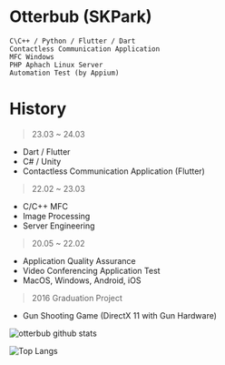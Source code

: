 # Otterbub (SKPark)
```
C\C++ / Python / Flutter / Dart
Contactless Communication Application
MFC Windows
PHP Aphach Linux Server
Automation Test (by Appium)
```

# History
> 23.03 ~ 24.03
- Dart / Flutter
- C# / Unity
- Contactless Communication Application (Flutter)

> 22.02 ~ 23.03
- C/C++ MFC
- Image Processing
- Server Engineering

> 20.05 ~ 22.02
- Application Quality Assurance
- Video Conferencing Application Test
- MacOS, Windows, Android, iOS

> 2016 Graduation Project
- Gun Shooting Game (DirectX 11 with Gun Hardware)

![otterbub github stats](https://github-readme-stats.vercel.app/api?username=otterbub&show_icons=true)

![Top Langs](https://github-readme-stats.vercel.app/api/top-langs/?username=otterbub&layout=compact)
